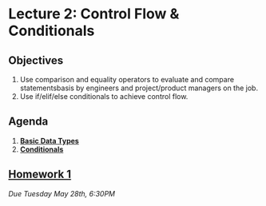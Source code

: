 <!---
{"next":"Lectures_class2/Lecture3.md","title":"Conditionals - 5/23"}
-->

# Lecture 2: Control Flow & Conditionals

## Objectives

1. Use comparison and equality operators to evaluate and compare statementsbasis by engineers and project/product managers on the job.
2. Use if/elif/else conditionals to achieve control flow.

## Agenda

1. **[Basic Data Types](../Topics/nb/basic_data_types.ipynb)**
2. **[Conditionals](../Topics/nb/basic_data_types.ipynb)**


## [Homework 1](../Homework/hwk1.md)
*Due Tuesday May 28th, 6:30PM*

